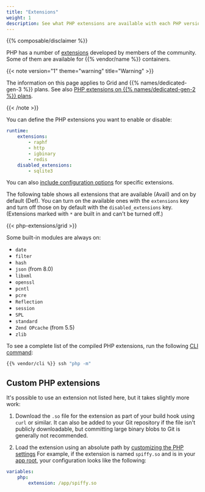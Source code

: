 ```yaml
---
title: "Extensions"
weight: 1
description: See what PHP extensions are available with each PHP version on {{% vendor/name %}}.
---
```


{{% composable/disclaimer %}}

PHP has a number of [extensions](https://pecl.php.net/) developed by members of the community.
Some of them are available for {{% vendor/name %}} containers.

{{< note version="1" theme="warning" title="Warning" >}}

<!-- @todo: was this (extensions link) in the dedicated section removed? -->

The information on this page applies to Grid and {{% names/dedicated-gen-3 %}} plans.
See also [PHP extensions on {{% names/dedicated-gen-2 %}} plans](/dedicated-environments/dedicated-gen-2/development.md).

{{< /note >}}

You can define the PHP extensions you want to enable or disable:

```yaml {configFile="app"}
runtime:
    extensions:
        - raphf
        - http
        - igbinary
        - redis
    disabled_extensions:
        - sqlite3
```

You can also [include configuration options](/create-apps/app-reference/single-runtime-image.md#extensions) for specific extensions.

The following table shows all extensions that are available (Avail) and on by default (Def).
You can turn on the available ones with the `extensions` key
and turn off those on by default with the `disabled_extensions` key.
(Extensions marked with `*` are built in and can't be turned off.)

{{< php-extensions/grid >}}

Some built-in modules are always on:

*   `date`
*   `filter`
*   `hash`
*   `json` (from 8.0)
*   `libxml`
*   `openssl`
*   `pcntl`
*   `pcre`
*   `Reflection`
*   `session`
*   `SPL`
*   `standard`
*   `Zend OPcache` (from 5.5)
*   `zlib`

To see a complete list of the compiled PHP extensions, run the following [CLI command](../../administration/cli/_index.md):

```bash
{{% vendor/cli %}} ssh "php -m"
```

## Custom PHP extensions

It's possible to use an extension not listed here,
but it takes slightly more work:

1.  Download the `.so` file for the extension as part of your build hook using `curl` or similar.
    It can also be added to your Git repository if the file isn't publicly downloadable,
    but committing large binary blobs to Git is generally not recommended.

2.  Load the extension using an absolute path by [customizing the PHP settings](./_index.md#customize-php-settings)
    For example, if the extension is named `spiffy.so` and is in your [app root](/create-apps/app-reference/single-runtime-image.md#root-directory),
    your configuration looks like the following:

```yaml {configFile="app"}
variables:
    php:
        extension: /app/spiffy.so
```
